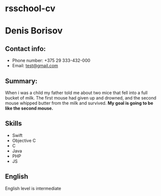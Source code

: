 # rsschool-cv

# Denis Borisov

## Contact info: 
* Phone number: +375 29 333-432-000
* Email: test@gmail.com

## Summary:
When i was a child my father told me about two mice that fell into a full bucket of milk. 
The first mouse had given up and drowned, and the second mouse whipped butter from the milk and survived. **My goal is going to be like the second mouse.**

## Skills
* Swift
* Objective C
* C
* Java
* PHP
* JS

## English
English level is intermediate
